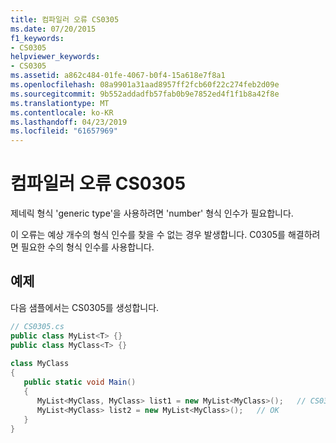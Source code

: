 ```yaml
---
title: 컴파일러 오류 CS0305
ms.date: 07/20/2015
f1_keywords:
- CS0305
helpviewer_keywords:
- CS0305
ms.assetid: a862c484-01fe-4067-b0f4-15a618e7f8a1
ms.openlocfilehash: 08a9901a31aad8957ff2fcb60f22c274feb2d09e
ms.sourcegitcommit: 9b552addadfb57fab0b9e7852ed4f1f1b8a42f8e
ms.translationtype: MT
ms.contentlocale: ko-KR
ms.lasthandoff: 04/23/2019
ms.locfileid: "61657969"
---
```

# <a name="compiler-error-cs0305"></a>컴파일러 오류 CS0305
제네릭 형식 'generic type'을 사용하려면 'number' 형식 인수가 필요합니다.  
  
 이 오류는 예상 개수의 형식 인수를 찾을 수 없는 경우 발생합니다. C0305를 해결하려면 필요한 수의 형식 인수를 사용합니다.  
  
## <a name="example"></a>예제  
 다음 샘플에서는 CS0305를 생성합니다.  
  
```csharp  
// CS0305.cs  
public class MyList<T> {}  
public class MyClass<T> {}  
  
class MyClass  
{  
   public static void Main()  
   {  
      MyList<MyClass, MyClass> list1 = new MyList<MyClass>();   // CS0305  
      MyList<MyClass> list2 = new MyList<MyClass>();   // OK  
   }  
}  
```
